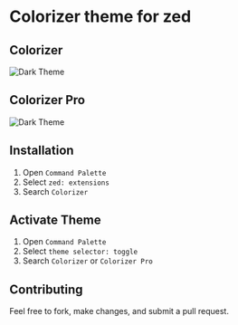 # Colorizer theme for zed

## Colorizer

![Dark Theme](./screenshots/Screenshot%202024-09-02%20at%205.01.35 PM.png)

## Colorizer Pro

![Dark Theme](./screenshots/Screenshot%202024-09-02%20at%204.59.42 PM.png)

## Installation

1. Open `Command Palette`
2. Select `zed: extensions`
3. Search `Colorizer`

## Activate Theme

1. Open `Command Palette`
2. Select `theme selector: toggle`
3. Search `Colorizer` or `Colorizer Pro`

## Contributing

Feel free to fork, make changes, and submit a pull request.
